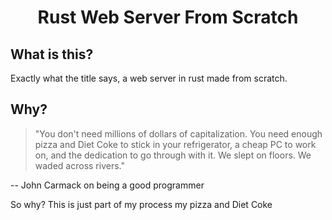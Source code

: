 <div align="center">
    <h1>Rust Web Server From Scratch</h1>
</div>

## What is this?
Exactly what the title says, a web server in rust made from scratch.

## Why?

> "You don't need millions of dollars of capitalization. You need enough pizza and Diet Coke to stick in your refrigerator, a cheap PC to work on, and the dedication to go through with it. We slept on floors. We waded across rivers."

-- John Carmack on being a good programmer <br/>

So why? This is just part of my process my pizza and Diet Coke
